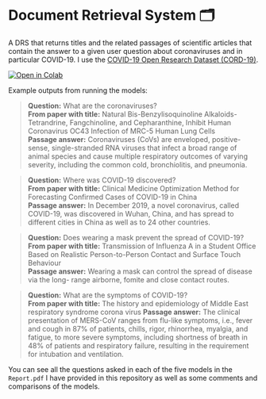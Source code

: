 # Document Retrieval System 🗂️

A DRS that returns titles and the related passages of scientific articles that contain the answer to a given user question about coronaviruses and in particular COVID-19. I use the [COVID-19 Open Research Dataset (CORD-19)](https://www.semanticscholar.org/cord19).

[![Open in Colab](https://colab.research.google.com/assets/colab-badge.svg)](https://colab.research.google.com/drive/1Qi_dK-S6spqYDsa18-pgAK_klPBuWjBp?usp=sharing) 


Example outputs from running the models:

> **Question:** What are the coronaviruses?  
  **From paper with title:** Natural Bis-Benzylisoquinoline Alkaloids-Tetrandrine, Fangchinoline, and Cepharanthine, Inhibit Human Coronavirus OC43 Infection of MRC-5 Human Lung Cells  
  **Passage answer:** Coronaviruses (CoVs) are enveloped, positive-sense, single-stranded RNA viruses that infect a broad range of animal species and cause multiple respiratory outcomes of varying severity, including the common cold, bronchiolitis, and pneumonia.
  
> **Question:** Where was COVID-19 discovered?  
  **From paper with title:** Clinical Medicine Optimization Method for Forecasting Confirmed Cases of COVID-19 in China  
  **Passage answer:** In December 2019, a novel coronavirus, called COVID-19, was discovered in Wuhan, China, and has spread to different cities in China as well as to 24 other countries.  
  
> **Question:** Does wearing a mask prevent the spread of COVID-19?  
  **From paper with title:** Transmission of Influenza A in a Student Office Based on Realistic Person-to-Person Contact and Surface Touch Behaviour  
  **Passage answer:** Wearing a mask can control the spread of disease via the long- range airborne, fomite and close contact routes.
  
> **Question:** What are the symptoms of COVID-19?  
  **From paper with title:** The history and epidemiology of Middle East respiratory syndrome corona virus
  **Passage answer:** The clinical presentation of MERS-CoV ranges from flu-like symptoms, i.e., fever and cough in 87% of patients, chills, rigor, rhinorrhea, myalgia, and fatigue, to more severe symptoms, including shortness of breath in 48% of patients and respiratory failure, resulting in the requirement for intubation and ventilation.

You can see all the questions asked in each of the five models in the `Report.pdf` I have provided in this repository as well as some comments and comparisons of the models.
